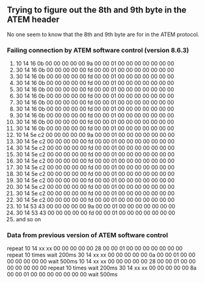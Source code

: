## Trying to figure out the 8th and 9th byte in the ATEM header
No one seem to know that the 8th and 9th byte are for in the ATEM protocol.



### Failing connection by ATEM software control (version 8.6.3)
 1. 10 14 16 0b 00 00 00 00 00 9a 00 00 01 00 00 00 00 00 00 00
 2. 30 14 16 0b 00 00 00 00 00 fd 00 00 01 00 00 00 00 00 00 00
 3. 30 14 16 0b 00 00 00 00 00 fd 00 00 01 00 00 00 00 00 00 00
 4. 30 14 16 0b 00 00 00 00 00 fd 00 00 01 00 00 00 00 00 00 00
 5. 30 14 16 0b 00 00 00 00 00 fd 00 00 01 00 00 00 00 00 00 00
 6. 30 14 16 0b 00 00 00 00 00 fd 00 00 01 00 00 00 00 00 00 00
 7. 30 14 16 0b 00 00 00 00 00 fd 00 00 01 00 00 00 00 00 00 00
 8. 30 14 16 0b 00 00 00 00 00 fd 00 00 01 00 00 00 00 00 00 00
 9. 30 14 16 0b 00 00 00 00 00 fd 00 00 01 00 00 00 00 00 00 00
10. 30 14 16 0b 00 00 00 00 00 fd 00 00 01 00 00 00 00 00 00 00
11. 30 14 16 0b 00 00 00 00 00 fd 00 00 01 00 00 00 00 00 00 00
12. 10 14 5e c2 00 00 00 00 00 9a 00 00 01 00 00 00 00 00 00 00
13. 30 14 5e c2 00 00 00 00 00 fd 00 00 01 00 00 00 00 00 00 00
14. 30 14 5e c2 00 00 00 00 00 fd 00 00 01 00 00 00 00 00 00 00
15. 30 14 5e c2 00 00 00 00 00 fd 00 00 01 00 00 00 00 00 00 00
16. 30 14 5e c2 00 00 00 00 00 fd 00 00 01 00 00 00 00 00 00 00
17. 30 14 5e c2 00 00 00 00 00 fd 00 00 01 00 00 00 00 00 00 00
18. 30 14 5e c2 00 00 00 00 00 fd 00 00 01 00 00 00 00 00 00 00
19. 30 14 5e c2 00 00 00 00 00 fd 00 00 01 00 00 00 00 00 00 00
20. 30 14 5e c2 00 00 00 00 00 fd 00 00 01 00 00 00 00 00 00 00
21. 30 14 5e c2 00 00 00 00 00 fd 00 00 01 00 00 00 00 00 00 00
22. 30 14 5e c2 00 00 00 00 00 fd 00 00 01 00 00 00 00 00 00 00
23. 10 14 53 43 00 00 00 00 00 9a 00 00 01 00 00 00 00 00 00 00
24. 30 14 53 43 00 00 00 00 00 fd 00 00 01 00 00 00 00 00 00 00
25. and so on



### Data from previous version of ATEM software control
repeat
	10 14 xx xx 00 00 00 00 00 28 00 00 01 00 00 00 00 00 00 00
	repeat 10 times
		wait 200ms
		30 14 xx xx 00 00 00 00 00 0a 00 00 01 00 00 00 00 00 00 00
	wait 500ms
	10 14 xx xx 00 00 00 00 00 28 00 00 01 00 00 00 00 00 00 00
	repeat 10 times
		wait 200ms
		30 14 xx xx 00 00 00 00 00 8a 00 00 01 00 00 00 00 00 00 00
	wait 500ms
